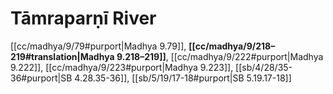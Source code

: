 # Tāmraparṇī River

[[cc/madhya/9/79#purport|Madhya 9.79]], **[[cc/madhya/9/218–219#translation|Madhya 9.218–219]]**, [[cc/madhya/9/222#purport|Madhya 9.222]], [[cc/madhya/9/223#purport|Madhya 9.223]], [[sb/4/28/35-36#purport|SB 4.28.35-36]], [[sb/5/19/17-18#purport|SB 5.19.17-18]]

